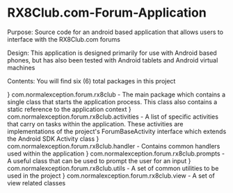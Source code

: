 RX8Club.com-Forum-Application
=============================

Purpose:
Source code for an android based application that allows users to 
interface with the RX8Club.com forums

Design:
This application is designed primarily for use with Android based
phones, but has also been tested with Android tablets and Android
virtual machines

Contents:
You will find six (6) total packages in this project

} com.normalexception.forum.rx8club - The main package which contains 
a single class that starts the application process.  This class also
contains a static reference to the application context
} com.normalexception.forum.rx8club.activities - A list of specific 
activities that carry on tasks within the application.  These activities
are implementations of the project's ForumBaseActivity interface which
extends the Android SDK Activity class
} com.normalexception.forum.rx8club.handler - Contains common handlers
used within the application
} com.normalexception.forum.rx8club.prompts - A useful class that can be
used to prompt the user for an input
} com.normalexception.forum.rx8club.utils - A set of common utilities to be
used in the project
} com.normalexception.forum.rx8club.view - A set of view related classes